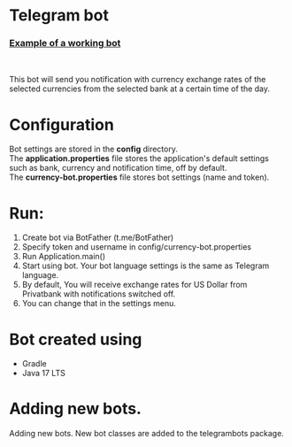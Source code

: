 # Telegram bot 

<h3><a href="https://t.me/exchange_rate_goit_bot">Example of a working bot</a></h3><br>

This bot will send you notification with currency exchange rates of the selected currencies from the selected bank at a certain time of the day.

# Configuration
Bot settings are stored in the <b>config</b> directory.
<br>
The <b>application.properties</b> file stores the application's default settings such as bank, currency and notification time, off by default.
<br>
The <b>currency-bot.properties</b> file stores bot settings (name and token).

# Run:
1. Create bot via BotFather (t.me/BotFather)
2. Specify token and username in config/currency-bot.properties
3. Run Application.main()
4. Start using bot. Your bot language settings is the same as Telegram language. 
5. By default, You will receive exchange rates for US Dollar from Privatbank with notifications switched off.
6. You can change that in the settings menu.

# Bot created using
* Gradle
* Java 17 LTS

# Adding new bots.
Adding new bots. New bot classes are added to the telegrambots package.

